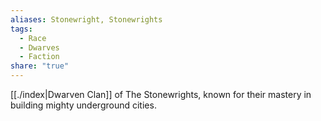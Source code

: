 ```yaml
---
aliases: Stonewright, Stonewrights
tags:
  - Race
  - Dwarves
  - Faction
share: "true"
---
```



[[./index|Dwarven Clan]] of The Stonewrights, known for their mastery in building mighty underground cities.
